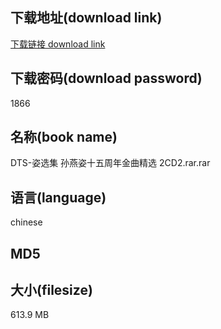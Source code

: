 ## 下载地址(download link)
[下载链接 download link](https://tutu365.netlify.app/?s=DTS-%E5%A7%BF%E9%80%89%E9%9B%86+%E5%AD%99%E7%87%95%E5%A7%BF%E5%8D%81%E4%BA%94%E5%91%A8%E5%B9%B4%E9%87%91%E6%9B%B2%E7%B2%BE%E9%80%89+2CD2.rar)

## 下载密码(download password)
1866

## 名称(book name)
DTS-姿选集 孙燕姿十五周年金曲精选 2CD2.rar.rar

## 语言(language)
chinese

## MD5


## 大小(filesize)
613.9 MB
